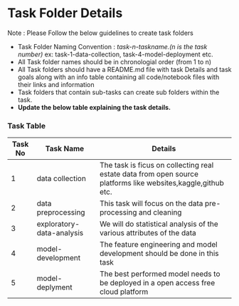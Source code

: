 # Task Folder Details

Note : Please Follow the below guidelines to create task folders
- Task Folder Naming Convention : _task-n-taskname.(n is the task number)_  ex: task-1-data-collection, task-4-model-deployment etc.
- All Task folder names should be in chronologial order (from 1 to n)
- All Task folders should have a README.md file with task Details and task goals along with an info table containing all code/notebook files with their links and information
- Task folders that contain sub-tasks can create sub folders within the task.
- __Update the below table explaining the task details.__

### Task Table

| Task No| Task Name | Details |
|-|-|-|
|1|data collection| The task is ficus on collecting real estate data from open source platforms like websites,kaggle,github etc.|
|2|data preprocessing|This task will focus on the data pre-processing and cleaning|
|3|exploratory-data-analysis|We will do statistical analysis of the various attributes of the data|
|4|model-development|The feature engineering and model development should be done in this task|
|5|model-deplyment|The best performed model needs to be deployed in a open access free cloud platform|